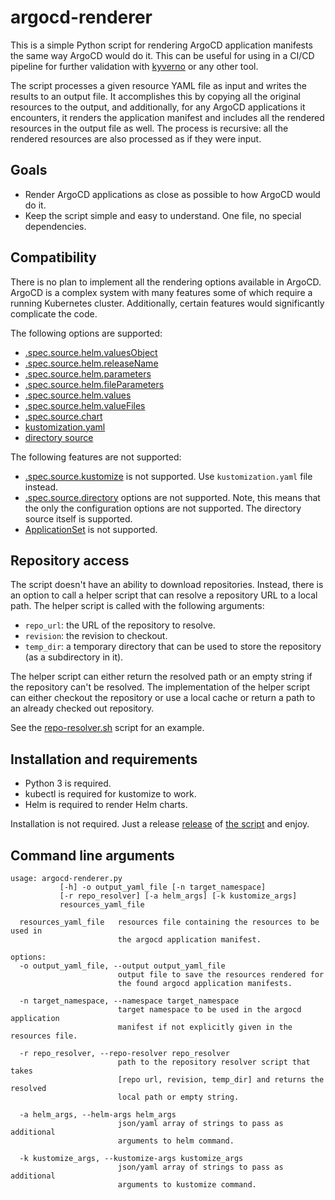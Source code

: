 # argocd-renderer

This is a simple Python script for rendering ArgoCD application manifests
the same way ArgoCD would do it. This can be useful for using
in a CI/CD pipeline for further validation
with [kyverno](https://github.com/kyverno/kyverno) or any other tool.

The script processes a given resource YAML file as input and writes the results to
an output file. It accomplishes this by copying all the original resources
to the output, and additionally, for any ArgoCD applications it encounters,
it renders the application manifest and includes all the rendered resources
in the output file as well. The process is recursive: all the rendered
resources are also processed as if they were input.

## Goals

- Render ArgoCD applications as close as possible to how ArgoCD would do it.
- Keep the script simple and easy to understand. One file, no special dependencies.

## Compatibility

There is no plan to implement all the rendering options available in ArgoCD.
ArgoCD is a complex system with many features some of which require a running
Kubernetes cluster. Additionally, certain features would significantly
complicate the code.

The following options are supported:

- [.spec.source.helm.valuesObject](./tests/test-01/input.yaml)
- [.spec.source.helm.releaseName](./tests/test-04/input.yaml)
- [.spec.source.helm.parameters](./tests/test-04/input.yaml)
- [.spec.source.helm.fileParameters](./tests/test-04/input.yaml)
- [.spec.source.helm.values](./tests/test-04/input.yaml)
- [.spec.source.helm.valueFiles](./tests/test-04/input.yaml)
- [.spec.source.chart](./tests/test-06/input.yaml)
- [kustomization.yaml](./tests/test-20/input.yaml)
- [directory source](./tests/test-40/input.yaml)

The following features are not supported:

- [.spec.source.kustomize](https://argo-cd.readthedocs.io/en/stable/user-guide/kustomize/#patches)
  is not supported. Use `kustomization.yaml` file instead.
- [.spec.source.directory](https://argo-cd.readthedocs.io/en/stable/user-guide/directory/)
  options are not supported. Note, this means that the only the configuration
  options are not supported. The directory source itself is supported.
- [ApplicationSet](https://argo-cd.readthedocs.io/en/stable/user-guide/application-set/)
  is not supported.

## Repository access

The script doesn't have an ability to download repositories. Instead, there is
an option to call a helper script that can resolve a repository URL to a local
path. The helper script is called with the following arguments:

- `repo_url`: the URL of the repository to resolve.
- `revision`: the revision to checkout.
- `temp_dir`: a temporary directory that can be used to store the repository
              (as a subdirectory in it).

The helper script can either return the resolved path or an empty string if
the repository can't be resolved. The implementation of the helper script
can either checkout the repository or use a local cache or return a path to
an already checked out repository.

See the [repo-resolver.sh](./tests/repo-resolver.sh) script for an example.

## Installation and requirements

- Python 3 is required.
- kubectl is required for kustomize to work.
- Helm is required to render Helm charts.

Installation is not required. Just a release [release](https://github.com/kattecon/argocd-renderer/releases)
of [the script](./argocd-renderer.py) and enjoy.

## Command line arguments

```text
usage: argocd-renderer.py
           [-h] -o output_yaml_file [-n target_namespace]
           [-r repo_resolver] [-a helm_args] [-k kustomize_args]
           resources_yaml_file

  resources_yaml_file   resources file containing the resources to be used in
                        the argocd application manifest.

options:
  -o output_yaml_file, --output output_yaml_file
                        output file to save the resources rendered for
                        the found argocd application manifests.

  -n target_namespace, --namespace target_namespace
                        target namespace to be used in the argocd application
                        manifest if not explicitly given in the resources file.

  -r repo_resolver, --repo-resolver repo_resolver
                        path to the repository resolver script that takes
                        [repo url, revision, temp_dir] and returns the resolved
                        local path or empty string.

  -a helm_args, --helm-args helm_args
                        json/yaml array of strings to pass as additional
                        arguments to helm command.

  -k kustomize_args, --kustomize-args kustomize_args
                        json/yaml array of strings to pass as additional
                        arguments to kustomize command.
```
